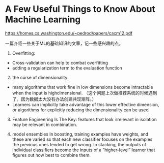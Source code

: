 # A Few Useful Things to Know About Machine Learning
https://homes.cs.washington.edu/~pedrod/papers/cacm12.pdf

一篇介绍一些关于ML的基础知识的文章，记一些感兴趣的点。

1. Overfitting:
* Cross-validation can help to combat overfitting
* adding a regularization term to the evaluation function

2. the curse of dimensionality:
* many algorithms that work fine in low dimensions become intractable when the input is highdimensional. （这个问题上次做推荐系统的时候遇到了，因为数据太大没有办法创建共现矩阵。）
* Learners can implicitly take advantage of this lower effective dimension, or algorithms for explicitly reducing the dimensionality can be used

3. Feature Engineering Is The Key:
features that look irrelevant in isolation may be relevant in combination. 

4. model ensembles
In boosting, training examples have weights, and these are varied so that each new classifier focuses on the examples the previous ones tended to get wrong. In stacking, the outputs of individual classifiers become the inputs of a “higher-level” learner that figures out how best to combine them.

